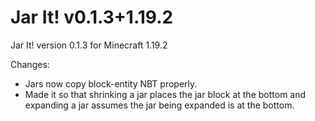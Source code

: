 # Jar It! v0.1.3+1.19.2

Jar It! version 0.1.3 for Minecraft 1.19.2

Changes:

* Jars now copy block-entity NBT properly.
* Made it so that shrinking a jar places the jar block at the bottom and expanding a jar assumes the jar being expanded
  is at the bottom.
